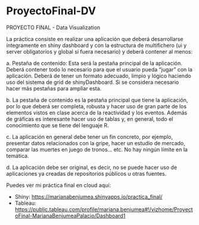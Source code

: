 # ProyectoFinal-DV
PROYECTO FINAL - Data Visualization

La práctica consiste en realizar una aplicación que deberá desarrollarse íntegramente en shiny dashboard y con la estructura de multifichero (ui y server obligatorios y global si fuera necesario) y deberá contener al menos:

a. Pestaña de contenido: Esta será la pestaña principal de la aplicación. Deberá contener todo lo necesario para que el usuario pueda “jugar” con la aplicación. Deberá de tener un formato adecuado, limpio y lógico haciendo uso del sistema de grid de shinyDashboard. Si se considera necesario hacer más pestañas para ampliar esta.

b. La pestaña de contenido es la pestaña principal que tiene la aplicación, por lo que deberá ser completa, robusta y hacer uso de gran parte de los elementos vistos en clase acerca de la reactividad y los eventos. Además de gráficas es interesante hacer uso de tablas y, en general, todo el conocimiento que se tiene del lenguaje R.

c. La aplicación en general debe tener un fin concreto, por ejemplo, presentar datos relacionados con la gripe, hacer un estudio de mercado, comparar las muertes en juego de tronos… etc. No hay ningún límite en la temática.

d. La aplicación debe ser original, es decir, no se puede hacer uso de aplicaciones ya creadas de repositorios públicos u otras fuentes. 

Puedes ver mi práctica final en cloud aquí: 
* Shiny: https://marianabenjumea.shinyapps.io/practica_final/
* Tableau: https://public.tableau.com/profile/mariana.benjumea#!/vizhome/ProyectoFinal-MarianaBenjumeaPalacio/Dashboard1
